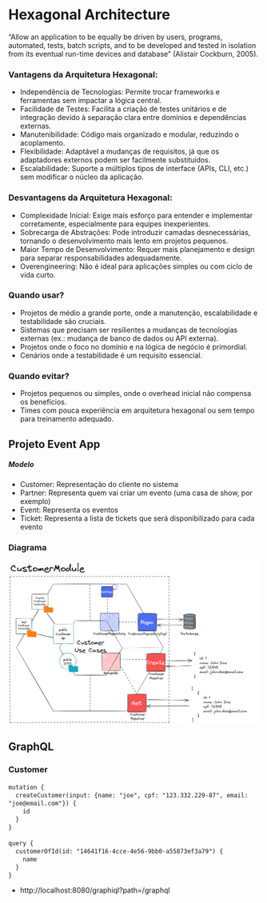 
# Hexagonal Architecture

“Allow an application to be equally be driven by users, programs, automated, tests, batch scripts, and to be developed and tested in isolation from its eventual run-time devices and database” (Alistair Cockburn, 2005).


### Vantagens da Arquitetura Hexagonal:
- Independência de Tecnologias: Permite trocar frameworks e ferramentas sem impactar a lógica central.
- Facilidade de Testes: Facilita a criação de testes unitários e de integração devido à separação clara entre 
  domínios e dependências externas.
- Manutenibilidade: Código mais organizado e modular, reduzindo o acoplamento.
- Flexibilidade: Adaptável a mudanças de requisitos, já que os adaptadores externos podem ser facilmente substituídos.
- Escalabilidade: Suporte a múltiplos tipos de interface (APIs, CLI, etc.) sem modificar o núcleo da aplicação.

### Desvantagens da Arquitetura Hexagonal:
- Complexidade Inicial: Exige mais esforço para entender e implementar corretamente, especialmente para equipes 
inexperientes.
- Sobrecarga de Abstrações: Pode introduzir camadas desnecessárias, tornando o desenvolvimento mais lento em projetos 
  pequenos.
- Maior Tempo de Desenvolvimento: Requer mais planejamento e design para separar responsabilidades adequadamente.
- Overengineering: Não é ideal para aplicações simples ou com ciclo de vida curto.

### Quando usar?
- Projetos de médio a grande porte, onde a manutenção, escalabilidade e testabilidade são cruciais.
- Sistemas que precisam ser resilientes a mudanças de tecnologias externas (ex.: mudança de banco de dados ou API 
  externa).
- Projetos onde o foco no domínio e na lógica de negócio é primordial.
- Cenários onde a testabilidade é um requisito essencial.

### Quando evitar?
- Projetos pequenos ou simples, onde o overhead inicial não compensa os benefícios.
- Times com pouca experiência em arquitetura hexagonal ou sem tempo para treinamento adequado.

## Projeto Event App

##### Modelo
 - Customer: Representação do cliente no sistema 
 - Partner: Representa quem vai criar um evento (uma casa de show, por exemplo)
 - Event: Representa os eventos
 - Ticket: Representa a lista de tickets que será disponibilizado para cada evento

### Diagrama

![hexagonal-architecture-diagram](./assets/.attachments/hexagonal-architecture-2024.png)

## GraphQL

### Customer

    mutation {
      createCustomer(input: {name: "joe", cpf: "123.332.229-87", email: "joe@email.com"}) {
        id
      }
    }
  
    query {
      customerOfId(id: "14641f16-4cce-4e56-9bb0-a55873ef3a79") {
        name
      }
    }

- http://localhost:8080/graphiql?path=/graphql
